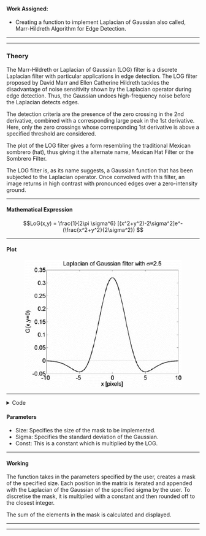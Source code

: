 #### Work Assigned:
* Creating a function to implement Laplacian of Gaussian also called, Marr-Hildreth Algorithm for Edge Detection.


---
---
### **Theory**

The Marr-Hildreth or Laplacian of Gaussian (LOG) filter is a discrete Laplacian filter with
particular applications in edge detection. The LOG filter proposed by David Marr and Ellen
Catherine Hildreth tackles the disadvantage of noise sensitivity shown by the Laplacian
operator during edge detection. Thus, the Gaussian undoes high-frequency noise before the
Laplacian detects edges.

The detection criteria are the presence of the zero crossing in the 2nd derivative, combined
with a corresponding large peak in the 1st derivative. Here, only the zero crossings whose
corresponding 1st derivative is above a specified threshold are considered.

The plot of the LOG filter gives a form resembling the traditional Mexican sombrero (hat),
thus giving it the alternate name, Mexican Hat Filter or the Sombrero Filter.

The LOG filter is, as its name suggests, a Gaussian function that has been subjected to the
Laplacian operator. Once convolved with this filter, an image returns in high contrast with
pronounced edges over a zero-intensity ground.

---

#### Mathematical Expression


$$LoG(x,y) = \frac{1}{2\pi \sigma^6} [(x^2+y^2)-2\sigma^2]e^-(\frac{x^2+y^2}{2\sigma^2}) $$

---

#### Plot

<p align="center">
  <img width="410" height="332" src="https://github.com/malvekar/Ways-of-speeding-up-python-program-using-edge-detection-using-Marr-Hildreth-alogrithm-as-example/blob/main/Individual%20functions/Steven/marr_hildreth.png">
</p>

---

<details>
<summary>Code</summary>

  Author: Steven Vazhappully
  
  Email:steventambi31@gmail.com

import numpy as np

def log_mask(size, sigma , const):
    mask = np.ones((size, size))
    # mask = [0]*size
    # for i in range(size):
    #     mask[i]= [0]*size

    for i in range(size):
        for j in range(size):
            num = (((i-(size-1)/2)**2)+((j-(size-1)/2)**2) - (2*sigma**2))
            denum = (np.pi*2*(sigma**6))
            exp = np.exp(-((i-(size-1)/2)**2 + (j-(size-1)/2)**2)/(2*sigma**2))
            mask[i,j] = (num*exp)/denum                                         #Generates a mask using the equations for Laplacian of Gaussian.
            # mask[i][j] = [i-(size-1)/2,j-(size-1)/2]                          
    
    # print(mask)
    
    mask = np.round(mask*(-const/mask[(size-1)//2,(size-1)//2]))                #Discretises the values of the generated mask.
    sum = np.sum(mask)
    # for i in mask:
    #     for j in i:
    #         sum += j
    
    # mask = np.array(([ 0, 0,-1, 0, 0], 
    #               [ 0,-1,-2,-1, 0], 
    #               [-1,-2,16,-2,-1],
    #               [ 0, 0,-1, 0, 0], 
    #               [ 0,-1,-2,-1, 0] ))
    # print('mask calculated....')
    
    if sum != 0:
        mask[(size-1)//2,(size-1)//2 ] -= sum
    sum = np.sum(mask)
    # print('sum of mask=', sum)
    # for i in mask:
    #     for j in i:
    #         sum += j
    return mask, sum

#To view a generated mask, use a print statement and call the log_mask function with the desired value of size and sigma.

</details>

#### Parameters

- Size: Specifies the size of the mask to be implemented.
- Sigma: Specifies the standard deviation of the Gaussian.
- Const: This is a constant which is multiplied by the LOG.

---

#### Working

The function takes in the parameters specified by the user, creates a mask of the specified
size. Each position in the matrix is iterated and appended with the Laplacian of the Gaussian
of the specified sigma by the user. To discretise the mask, it is multiplied with a constant
and then rounded off to the closest integer.

The sum of the elements in the mask is calculated and displayed.

---
---
